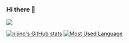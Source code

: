 ### Hi there 👋
![](https://komarev.com/ghpvc/?username=nijino)

[![nijino's GitHub stats](https://github-readme-stats.vercel.app/api?username=nijino&show_icons=true)](https://github.com/anuraghazra/github-readme-stats)
[![Most Used Language](https://github-readme-stats.vercel.app/api/top-langs/?username=nijino&layout=compact)](https://github.com/anuraghazra/github-readme-stats)

<!--
**nijino/nijino** is a ✨ _special_ ✨ repository because its `README.md` (this file) appears on your GitHub profile.

Here are some ideas to get you started:

- 🔭 I’m currently working on ...
- 🌱 I’m currently learning ...
- 👯 I’m looking to collaborate on ...
- 🤔 I’m looking for help with ...
- 💬 Ask me about ...
- 📫 How to reach me: ...
- 😄 Pronouns: ...
- ⚡ Fun fact: ...
-->
